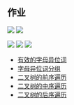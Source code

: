 ## 作业
[![](https://img.shields.io/badge/leetcode-242-orange?logo=leetcode&link=https%3A%2F%2Fopencollective.com%2Fshields&style=flat)](https://leetcode-cn.com/problems/valid-anagram/)
[![](https://img.shields.io/badge/leetcode-49-orange?logo=leetcode&link=https%3A%2F%2Fopencollective.com%2Fshields&style=flat)](https://leetcode-cn.com/problems/group-anagrams/)

[![](https://img.shields.io/badge/leetcode-144-orange?logo=leetcode&link=https%3A%2F%2Fopencollective.com%2Fshields&style=flat)](https://leetcode-cn.com/problems/binary-tree-preorder-traversal)
[![](https://img.shields.io/badge/leetcode-94-orange?logo=leetcode&link=https%3A%2F%2Fopencollective.com%2Fshields&style=flat)](https://leetcode-cn.com/problems/binary-tree-inorder-traversal/)
[![](https://img.shields.io/badge/leetcode-145-orange?logo=leetcode&link=https%3A%2F%2Fopencollective.com%2Fshields&style=flat)](https://leetcode-cn.com/problems/binary-tree-postorder-traversal/)

- [有效的字母异位词](./242.valid_anagram.go)
- [字母异位词分组](./49.x.go)
- [二叉树的前序遍历](./144.binary_tree_preorder_traversal.go)
- [二叉树的中序遍历](./94.binary_tree_inorder_traversal.go)
- [二叉树的后序遍历](./145.binary_tree_postorder_traversal.go)
